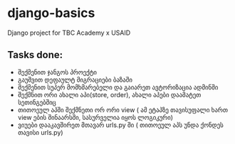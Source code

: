# django-basics
Django project for TBC Academy x USAID

## Tasks done:
* შექმენით ჯანგოს პროექტი
* გაუშვით დეფაულტ მიგრაციები ბაზაში
* შექმენით სუპერ მომხმარებელი და გაიარეთ ავტორიზაცია ადმინში
* შექმნით ორი ახალი აპი(store, order), ახალი აპები დაამატეთ სეთინგებშიც
* თითოეულ აპში შექმნეთი ორ ორი view ( ამ ეტაპზე თავისუფალი ხართ view ების შინაარსში, სასურველია იყოს ლოგიკური)
* ვიუები დააკავშირეთ მთავარ urls.py ში ( თითოეულ აპს უნდა ქონდეს თავისი urls.py)

